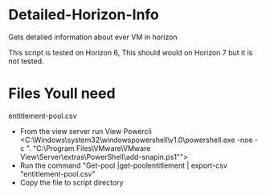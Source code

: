 # Detailed-Horizon-Info
Gets detailed information about ever VM in horizon

This script is tested on Horizon 6, This should would on Horizon 7 but it is not tested.


# Files Youll need
entitlement-pool.csv
- From the view server run View Powercli <C:\Windows\system32\windowspowershell\v1.0\powershell.exe -noe -c ". \"C:\Program Files\VMware\VMware View\Server\extras\PowerShell\add-snapin.ps1\"">
 - Run the command "Get-pool |get-poolentitlement | export-csv "entitlement-pool.csv"
 - Copy the file to script directory
